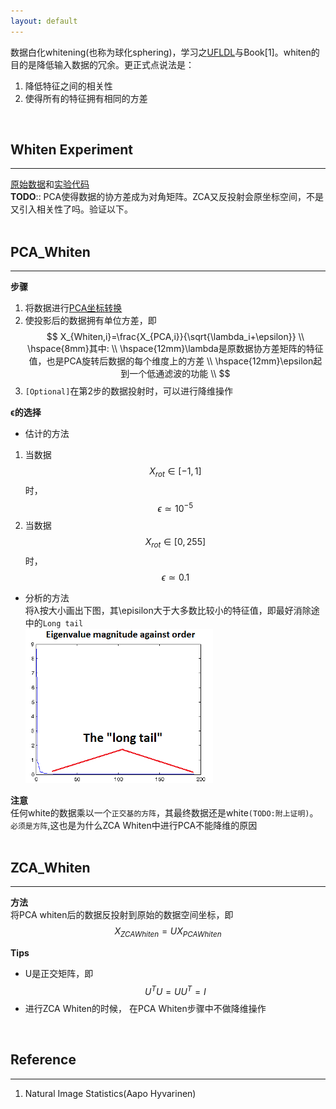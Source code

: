 ```yaml
---
layout: default
---
```


数据白化whitening(也称为球化sphering)，学习之[UFLDL](http://deeplearning.stanford.edu/wiki/index.php/Whitening)与Book[1]。whiten的目的是降低输入数据的冗余。更正式点说法是：    
     
1.  降低特征之间的相关性    
2.  使得所有的特征拥有相同的方差     
<br />              
     
__Whiten Experiment__
------------    
---      
[原始数据](./img/whiten.data)和[实验代码](./img/pca_2d.m)    
__TODO__:: PCA使得数据的协方差成为对角矩阵。ZCA又反投射会原坐标空间，不是又引入相关性了吗。验证以下。       
<br />         

__PCA_Whiten__
------------    
---         
__步骤__    
    
1.  将数据进行[PCA坐标转换](./pca.html)  
2.  使投影后的数据拥有单位方差，即    
$$
X_{Whiten,i}=\frac{X_{PCA,i}}{\sqrt{\lambda_i+\epsilon}}    \\
\hspace{8mm}其中:    \\
\hspace{12mm}\lambda是原数据协方差矩阵的特征值，也是PCA旋转后数据的每个维度上的方差 \\
\hspace{12mm}\epsilon起到一个低通滤波的功能  \\
$$     
3.  `[Optional]`在第2步的数据投射时，可以进行降维操作      
         
__ϵ的选择__    

*   估计的方法        
1.  当数据$$X_{rot} \in [−1,1]$$时， $$\epsilon \simeq 10^{-5}$$    
2.  当数据$$X_{rot} \in [0,255]$$时， $$\epsilon \simeq 0.1$$    
*   分析的方法    
将λ按大小画出下图，其\episilon大于大多数比较小的特征值，即最好消除途中的`Long tail`    
![eigenvalues](./img/whiten_1.png)         

__注意__     
任何white的数据乘以一个`正交基的方阵`，其最终数据还是white`(TODO:附上证明)`。`必须是方阵`,这也是为什么ZCA Whiten中进行PCA不能降维的原因    
<br />    

__ZCA_Whiten__
------------    
---    
__方法__    
将PCA whiten后的数据反投射到原始的数据空间坐标，即$$X_{ZCAWhiten}=UX_{PCAWhiten}$$      
  
__Tips__   

*   U是正交矩阵，即$$U^TU=UU^T=I$$    
*   进行ZCA Whiten的时候， 在PCA Whiten步骤中不做降维操作        
<br />        

__Reference__
-------    
--- 
1.  Natural Image Statistics(Aapo Hyvarinen)             
